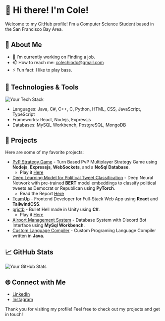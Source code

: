 # 👋 Hi there! I'm Cole!

Welcome to my GitHub profile! I'm a Computer Science Student based in the San Francisco Bay Area.

## 🚀 About Me

- 🔭 I’m currently working on Finding a job.
- 📫 How to reach me: colechiodo@gmail.com
- ⚡ Fun fact: I like to play bass.

## 🔧 Technologies & Tools

![Your Tech Stack](https://img.shields.io/badge/Tech-Stack-Informational?style=flat&logo=YourLogo&logoColor=white)
- Languages: Java, C#, C++, C, Python, HTML, CSS, JavaScript, TypeScript
- Frameworks: React, Nodejs, Expressjs
- Databases: MySQL Workbench, PostgreSQL, MongoDB

## 🌟 Projects

Here are some of my favorite projects:

- [PvP Strategy Game](https://github.com/ColeChiodo/pvpstrategygame) - Turn Based PvP Multiplayer Strategy Game using **Nodejs**, **Expressjs**, **WebSockets**, and a **NoSql Database**.
  - Play it [Here](https://pvpstrategygame.onrender.com/)
- [Deep Learning Model for Political Tweet Classification](https://github.com/MattRStoffel/671_Project) - Deep Neural Network with pre-trained **BERT** model embeddings to classify political tweets as Democrat or Republican using **PyTorch**.
  - Read the Report [Here](https://drive.google.com/file/d/1xuT9A6-oeRX8NGmkq5JquEMpEzqtg_-8/view)
- [TeamUp](https://github.com/ColeChiodo/TeamUp) - Frontend Developer for Full-Stack Web App using **React** and **TailwindCSS**.
- [prjctb](https://github.com/OrangesnCream/BulletHellRPG) - Bullet Hell made in Unity using **C#**.
  - Play it [Here](https://orangesandcrema.itch.io/prjctb)
- [Airport Management System](https://github.com/ColeChiodo/Airport-Management-System) - Database System with Discord Bot Interface using **MySql Workbench**.
- [Custom Language Compiler](https://github.com/ColeChiodo/Custom-Compiler) - Custom Programing Language Compiler written in **Java**.

## 📈 GitHub Stats

![Your GitHub Stats](https://github-readme-stats.vercel.app/api?username=ColeChiodo&show_icons=true&theme=tokyonight)

## 🌐 Connect with Me

- [LinkedIn](https://www.linkedin.com/in/colechiodo)
- [Instagram](https://www.instagram.com/colechiodo)

Thank you for visiting my profile! Feel free to check out my projects and get in touch!
